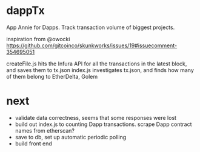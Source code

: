 # dappTx
App Annie for Dapps. Track transaction volume of biggest projects.

inspiration from @owocki https://github.com/gitcoinco/skunkworks/issues/19#issuecomment-354695051

createFile.js hits the Infura API for all the transactions in the latest block, and saves them to tx.json
index.js investigates tx.json, and finds how many of them belong to EtherDelta, Golem

# next

- validate data correctness, seems that some responses were lost
- build out index.js to counting Dapp transactions. scrape Dapp contract names from etherscan?
- save to db, set up automatic periodic polling 
- build front end 
